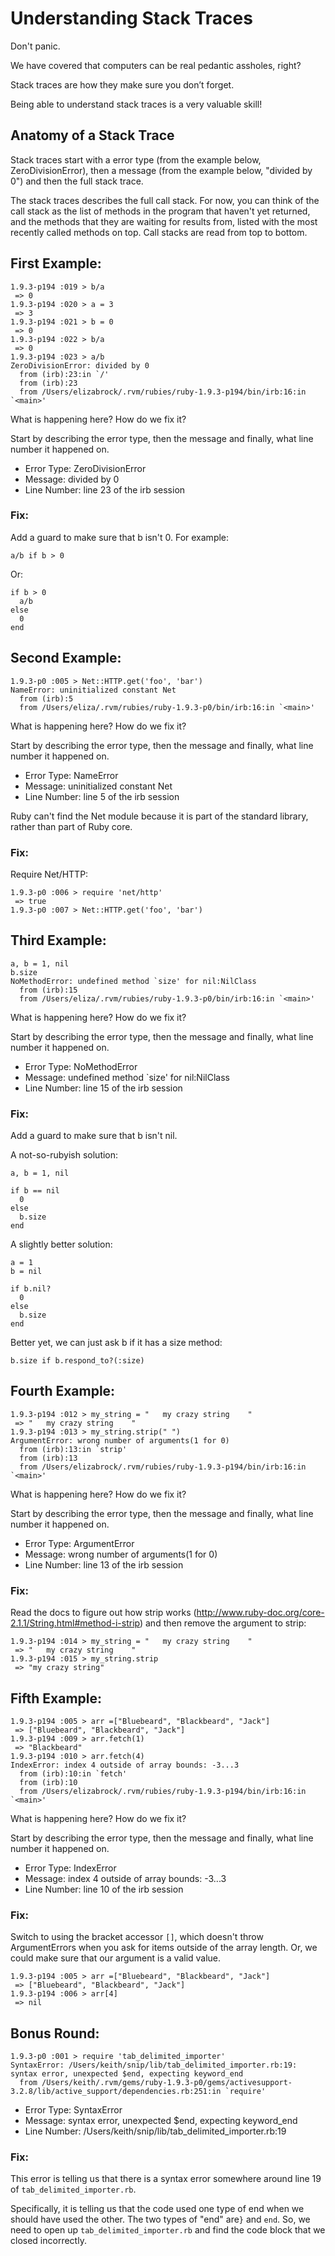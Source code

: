 # Understanding Stack Traces

Don't panic.

We have covered that computers can be real pedantic assholes, right?

Stack traces are how they make sure you don’t forget.

Being able to understand stack traces is a very valuable skill!

## Anatomy of a Stack Trace

Stack traces start with a error type (from the example below, ZeroDivisionError), then a message (from the example below, "divided by 0") and then the full stack trace.

The stack traces describes the full call stack.  For now, you can think of the call stack as the list of methods in the program that haven't yet returned, and the methods that they are waiting for results from, listed with the most recently called methods on top. Call stacks are read from top to bottom.

## First Example:

    1.9.3-p194 :019 > b/a
     => 0
    1.9.3-p194 :020 > a = 3
     => 3
    1.9.3-p194 :021 > b = 0
     => 0
    1.9.3-p194 :022 > b/a
     => 0
    1.9.3-p194 :023 > a/b
    ZeroDivisionError: divided by 0
      from (irb):23:in `/'
      from (irb):23
      from /Users/elizabrock/.rvm/rubies/ruby-1.9.3-p194/bin/irb:16:in `<main>'


What is happening here? How do we fix it?

Start by describing the error type, then the message and finally, what line number it happened on.

<div style="height:200px"/>

* Error Type: ZeroDivisionError
* Message: divided by 0
* Line Number: line 23 of the irb session

### Fix:

Add a guard to make sure that b isn't 0.  For example:

    a/b if b > 0

Or:

    if b > 0
      a/b
    else
      0
    end

## Second Example:

    1.9.3-p0 :005 > Net::HTTP.get('foo', 'bar')
    NameError: uninitialized constant Net
      from (irb):5
      from /Users/eliza/.rvm/rubies/ruby-1.9.3-p0/bin/irb:16:in `<main>'

What is happening here? How do we fix it?

Start by describing the error type, then the message and finally, what line number it happened on.

<div style="height:200px"/>

* Error Type: NameError
* Message: uninitialized constant Net
* Line Number: line 5 of the irb session

Ruby can't find the Net module because it is part of the standard library, rather than part of Ruby core.

### Fix:

Require Net/HTTP:

    1.9.3-p0 :006 > require 'net/http'
     => true
    1.9.3-p0 :007 > Net::HTTP.get('foo', 'bar')

## Third Example:

    a, b = 1, nil
    b.size
    NoMethodError: undefined method `size' for nil:NilClass
      from (irb):15
      from /Users/eliza/.rvm/rubies/ruby-1.9.3-p0/bin/irb:16:in `<main>'

What is happening here? How do we fix it?

Start by describing the error type, then the message and finally, what line number it happened on.

<div style="height:200px"/>

* Error Type: NoMethodError
* Message: undefined method `size' for nil:NilClass
* Line Number: line 15 of the irb session

### Fix:

Add a guard to make sure that b isn't nil.

A not-so-rubyish solution:

    a, b = 1, nil

    if b == nil
      0
    else
      b.size
    end

A slightly better solution:

    a = 1
    b = nil

    if b.nil?
      0
    else
      b.size
    end

Better yet, we can just ask b if it has a size method:

    b.size if b.respond_to?(:size)

## Fourth Example:

    1.9.3-p194 :012 > my_string = "   my crazy string    "
     => "   my crazy string    "
    1.9.3-p194 :013 > my_string.strip(" ")
    ArgumentError: wrong number of arguments(1 for 0)
      from (irb):13:in `strip'
      from (irb):13
      from /Users/elizabrock/.rvm/rubies/ruby-1.9.3-p194/bin/irb:16:in `<main>'

What is happening here? How do we fix it?

Start by describing the error type, then the message and finally, what line number it happened on.

<div style="height:200px"/>

* Error Type: ArgumentError
* Message: wrong number of arguments(1 for 0)
* Line Number: line 13 of the irb session

### Fix:

Read the docs to figure out how strip works (http://www.ruby-doc.org/core-2.1.1/String.html#method-i-strip) and then remove the argument to strip:

    1.9.3-p194 :014 > my_string = "   my crazy string    "
     => "   my crazy string    "
    1.9.3-p194 :015 > my_string.strip
     => "my crazy string"

## Fifth Example:

    1.9.3-p194 :005 > arr =["Bluebeard", "Blackbeard", "Jack"]
     => ["Bluebeard", "Blackbeard", "Jack"]
    1.9.3-p194 :009 > arr.fetch(1)
     => "Blackbeard"
    1.9.3-p194 :010 > arr.fetch(4)
    IndexError: index 4 outside of array bounds: -3...3
      from (irb):10:in `fetch'
      from (irb):10
      from /Users/elizabrock/.rvm/rubies/ruby-1.9.3-p194/bin/irb:16:in `<main>'

What is happening here? How do we fix it?

Start by describing the error type, then the message and finally, what line number it happened on.

<div style="height:200px"/>

* Error Type: IndexError
* Message: index 4 outside of array bounds: -3...3
* Line Number: line 10 of the irb session

### Fix:

Switch to using the bracket accessor `[]`, which doesn't throw ArgumentErrors when you ask for items outside of the array length.  Or, we could make sure that our argument is a valid value.

    1.9.3-p194 :005 > arr =["Bluebeard", "Blackbeard", "Jack"]
     => ["Bluebeard", "Blackbeard", "Jack"]
    1.9.3-p194 :006 > arr[4]
     => nil

## Bonus Round:

    1.9.3-p0 :001 > require 'tab_delimited_importer'
    SyntaxError: /Users/keith/snip/lib/tab_delimited_importer.rb:19: syntax error, unexpected $end, expecting keyword_end
      from /Users/keith/.rvm/gems/ruby-1.9.3-p0/gems/activesupport-3.2.8/lib/active_support/dependencies.rb:251:in `require'

<div style="height:200px"/>

* Error Type: SyntaxError
* Message: syntax error, unexpected $end, expecting keyword_end
* Line Number: /Users/keith/snip/lib/tab_delimited_importer.rb:19

### Fix:

This error is telling us that there is a syntax error somewhere around line 19 of `tab_delimited_importer.rb`.

Specifically, it is telling us that the code used one type of end when we should have used the other.  The two types of "end" are`}` and `end`.  So, we need to open up `tab_delimited_importer.rb` and find the code block that we closed incorrectly.
